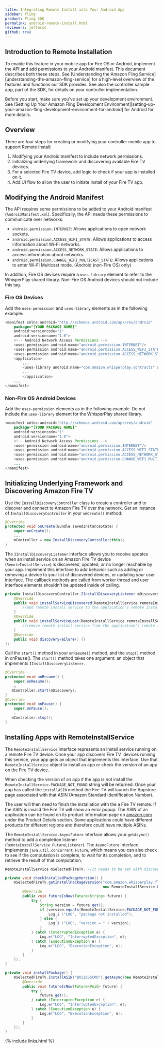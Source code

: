 ```yaml
---
title: Integrating Remote Install into Your Android App
sidebar: fling
product: Fling SDK
permalink: android-remote-install.html
reviewers: jeffersd
github: true
---
```


## Introduction to Remote Installation

To enable this feature in your mobile app for Fire OS or Android, implement the API and add permissions to your Android manifest. This document describes both these steps. See [Understanding the Amazon Fling Service][understanding-the-amazon-fling-service] for a high-level overview of the features and functions our SDK provides. See also the controller sample app, part of the SDK, for details on your controller implementation.  

Before you start, make sure you've set up your development environment. See [Setting Up Your Amazon Fling Development Environment][setting-up-your-amazon-fling-development-environment-for-android] for Android for more details.

## Overview

There are four steps for creating or modifying your controller mobile app to support Remote Install:

1.  Modifying your Android manifest to include network permissions.  
2.  Initializing underlying framework and discovering available Fire TV devices.
3.  For a selected Fire TV device, add logic to check if your app is installed on it.
4.  Add UI flow to allow the user to initiate install of your Fire TV app. 

## Modifying the Android Manifest

The API requires some permissions to be added to your Android manifest (`AndroidManifest.xml`). Specifically, the API needs these permissions to communicate over networks:

*  `android.permission.INTERNET`: Allows applications to open network sockets.
*  `android.permission.ACCESS_WIFI_STATE`: Allows applications to access information about Wi-Fi networks.
*  `android.permission.ACCESS_NETWORK_STATE`: Allows applications to access information about networks.
*  `android.permission.CHANGE_WIFI_MULTICAST_STATE`: Allows applications to enter Wi-Fi Multicast mode. (Android (non-Fire OS) only)

In addition, Fire OS devices require a `uses-library` element to refer to the WhisperPlay shared library. Non-Fire OS Android devices should not include this tag.

### Fire OS Devices  

Add the `uses-permission` and `uses-library` elements as in the following example:  

```java
<manifest xmlns:android="http://schemas.android.com/apk/res/android"
    package="[YOUR PACKAGE NAME]"
    android:versioncode="1"
    android:versionname="1.0">
    <!-- Android Network Access Permissions -->
    <uses-permission android:name="android.permission.INTERNET"/>
    <uses-permission android:name="android.permission.ACCESS_WIFI_STATE"/>
    <uses-permission android:name="android.permission.ACCESS_NETWORK_STATE"/>
    <application>
        ...
        <uses-library android:name="com.amazon.whisperplay.contracts" android:required="true" />
        ...
        </application>
    ...
</manifest>
```

### Non-Fire OS Android Devices  

Add the `uses-permission` elements as in the following example. Do not include the `uses-library` element for the WhisperPlay shared library.  

```java
<manifest xmlns:android="http://schemas.android.com/apk/res/android"
    package="[YOUR PACKAGE NAME]"
    android:versioncode="1"
    android:versionname="1.0">
    <!-- Android Network Access Permissions -->
    <uses-permission android:name="android.permission.INTERNET"/>
    <uses-permission android:name="android.permission.ACCESS_WIFI_STATE"/>
    <uses-permission android:name="android.permission.ACCESS_NETWORK_STATE"/>
    <uses-permission android:name="android.permission.CHANGE_WIFI_MULTICAST_STATE"/>
    ...
</manifest>
```

## Initializing Underlying Framework and Discovering Amazon Fire TV

Use the `InstallDiscoveryController` class to create a controller and to discover and connect to Amazon Fire TV over the network. Get an instance of `InstallDiscoveryController` in your `onCreate()` method:

```java
@Override
protected void onCreate(Bundle savedInstanceState) {
    super.onCreate();
    ...
    mController = new InstallDiscoveryController(this);
}
```

The `IInstallDiscoveryListener` interface allows you to receive updates when an install service on an Amazon Fire TV device (`RemoteInstallService`) is discovered, updated, or no longer reachable by your app. Implement this interface to add behavior such as adding or removing a device to your list of discovered devices, or updating your user interface. The callback methods are called from worker thread and user interface elements shouldn't be updated inside of calling.

```java
private InstallDiscoveryController.IInstallDiscoveryListener mDiscovery = new InstallDiscoveryController.IInstallDiscoveryListener() {
    @Override
    public void installServiceDiscovered(RemoteInstallService remoteInstallService) {
        //add remote install service to the application’s remote install service list.
    }
    @Override
    public void installServiceLost(RemoteInstallService remoteInstallService) {
        //remove remote install service from the application’s remote install service list.
    }
    @Override
    public void discoveryFailure() {}
};
```

Call the `start()` method in your `onResume()` method, and the `stop()` method in onPause(). The `start()` method takes one argument: an object that implements `IInstallDiscoveryListener`.  

```java
@Override
protected void onResume() {
    super.onResume();
    …
   mController.start(mDiscovery);
}
@Override
protected void onPause() {
    super.onPause();
    …
   mController.stop();
}
```

## Installing Apps with RemoteInstallService

The `RemoteInstallService` interface represents an install service running on a remote Fire TV device. Once your app discovers Fire TV  devices running this service, your app gets an object that implements this interface. Use that `RemoteInstallService` object to install an app or check the version of an app on the Fire TV device.

When checking the version of an app if the app is not install the `RemoteInstallService.PACKAGE_NOT_FOUND` string will be returned. Once your app has called the `installASIN` method the Fire TV will launch the Appstore page associated with that ASIN (Amazon Standard Identification Number).

The user will then need to finish the installation with the a Fire TV remote. If the ASIN is invalid the Fire TV will show an error popup. The ASIN of an application can be found on its product information page on [amazon.com](http://www.amazon.com "Amazon") under the Product Details section. Some applications could have different products for different regions and therefore could have multiple ASINs.  

The `RemoteInstallService.AsyncFuture` interface allows your `getAsync()` method to add a completion listener (`RemoteInstallService.FutureListener`). The `AsyncFuture` interface implements `java.util.concurrent.Future`, which means you can also check to see if the computation is complete, to wait for its completion, and to retrieve the result of that computation.

```java
RemoteInstallService mSelectedFireTV; //It needs to be set with discovered instance by discovery.

private void checkInstalledPackageVersion() {
    mSelectedFireTV.getInstallPackageVersion("com.amazon.whisperplay.fling.media.player").getAsync(
                                             new RemoteInstallService.FutureListener<string>() {
        @Override
        public void futureIsNow(Future<String> future) {
            try {
                String version = future.get();
                if (version.equals(RemoteInstallService.PACKAGE_NOT_FOUND)) {
                    Log.i ("LOG", "package not installed");
                } else {
                    Log.i ("LOG", "version = " + version);
                }
            } catch (InterruptedException e) {
                Log.e("LOG", "InterruptedException", e);
            } catch (ExecutionException e) {
                Log.e("LOG", "ExecutionException", e);
            }
        }
    });
}

private void installPackage() {
    mSelectedFireTV.installASIN("B0128SSCMO").getAsync(new RemoteInstallService.FutureListener<void>() {
        @Override
        public void futureIsNow(Future<Void> future) {
            try {
                future.get();
            } catch (InterruptedException e) {
                Log.e("LOG", "InterruptedException", e);
            } catch (ExecutionException e) {
                Log.e("LOG", "ExecutionException", e);
            }
        }
    });
}
```

{% include links.html %}
